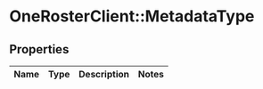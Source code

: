 # OneRosterClient::MetadataType

## Properties
Name | Type | Description | Notes
------------ | ------------- | ------------- | -------------

